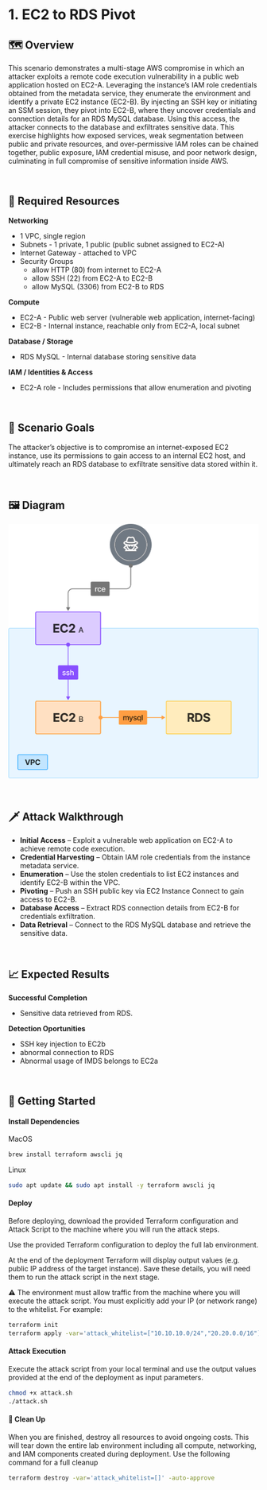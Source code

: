 # 1. EC2 to RDS Pivot

## 🗺️ Overview
This scenario demonstrates a multi-stage AWS compromise in which an attacker exploits a remote code execution vulnerability in a public web application hosted on EC2-A. Leveraging the instance’s IAM role credentials obtained from the metadata service, they enumerate the environment and identify a private EC2 instance (EC2-B). By injecting an SSH key or initiating an SSM session, they pivot into EC2-B, where they uncover credentials and connection details for an RDS MySQL database. Using this access, the attacker connects to the database and exfiltrates sensitive data. This exercise highlights how exposed services, weak segmentation between public and private resources, and over-permissive IAM roles can be chained together, public exposure, IAM credential misuse, and poor network design, culminating in full compromise of sensitive information inside AWS.

&nbsp;

## 🧩 Required Resources

**Networking**
- 1 VPC, single region
- Subnets - 1 private, 1 public (public subnet assigned to EC2-A)
- Internet Gateway - attached to VPC
- Security Groups
  - allow HTTP (80) from internet to EC2-A
  - allow SSH (22) from EC2-A to EC2-B
  - allow MySQL (3306) from EC2-B to RDS

**Compute**
- EC2-A - Public web server (vulnerable web application, internet-facing)
- EC2-B - Internal instance, reachable only from EC2-A, local subnet

**Database / Storage**
- RDS MySQL - Internal database storing sensitive data

**IAM / Identities & Access**
- EC2-A role - Includes permissions that allow enumeration and pivoting

&nbsp;

## 🎯 Scenario Goals
The attacker’s objective is to compromise an internet-exposed EC2 instance, use its permissions to gain access to an internal EC2 host, and ultimately reach an RDS database to exfiltrate sensitive data stored within it.

&nbsp;

## 🖼️ Diagram
![Diagram](./diagram.png)

&nbsp;

## 🗡️ Attack Walkthrough
- **Initial Access** – Exploit a vulnerable web application on EC2-A to achieve remote code execution.
- **Credential Harvesting** – Obtain IAM role credentials from the instance metadata service.
- **Enumeration** – Use the stolen credentials to list EC2 instances and identify EC2-B within the VPC.
- **Pivoting** – Push an SSH public key via EC2 Instance Connect to gain access to EC2-B.
- **Database Access** – Extract RDS connection details from EC2-B for credentials exfiltration.
- **Data Retrieval** – Connect to the RDS MySQL database and retrieve the sensitive data.

&nbsp;

## 📈 Expected Results
**Successful Completion**
- Sensitive data retrieved from RDS.

**Detection Oportunities**
- SSH key injection to EC2b
- abnormal connection to RDS
- Abnormal usage of IMDS belongs to EC2a

&nbsp;

## 🚀 Getting Started

#### Install Dependencies

MacOS
```bash
brew install terraform awscli jq
```
Linux
```bash
sudo apt update && sudo apt install -y terraform awscli jq
```

#### Deploy

Before deploying, download the provided Terraform configuration and Attack Script to the machine where you will run the attack steps.

Use the provided Terraform configuration to deploy the full lab environment.

At the end of the deployment Terraform will display output values (e.g. public IP address of the target instance). Save these details, you will need them to run the attack script in the next stage.

⚠️ The environment must allow traffic from the machine where you will execute the attack script. You must explicitly add your IP (or network range) to the whitelist. For example:

```bash
terraform init
terraform apply -var='attack_whitelist=["10.10.10.0/24","20.20.0.0/16"]' -auto-approve
```

#### Attack Execution
Execute the attack script from your local terminal and use the output values provided at the end of the deployment as input parameters.

```bash
chmod +x attack.sh
./attack.sh
```

#### 🧹 Clean Up
When you are finished, destroy all resources to avoid ongoing costs. This will tear down the entire lab environment including all compute, networking, and IAM components created during deployment.
Use the following command for a full cleanup

```bash
terraform destroy -var='attack_whitelist=[]' -auto-approve
```
